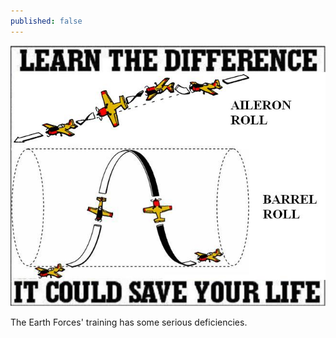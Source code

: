 ```yaml
---
published: false
---
```

![](/aileron-roll-barrel-roll-differences.jpg)

The Earth Forces' training has some serious deficiencies.

